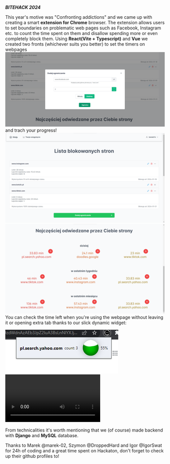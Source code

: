 **_BITEHACK 2024_**

This year's motive was "Confronting addictions" and we came up with creating a smart **extension for Chrome** browser.
The extension allows users to set boundaries on problematic web pages such as Facebook, Instagram etc. to count the time spent on them and disallow spending more or even completely block them. Using **React(Vite + Typescript)** and **Vue** we created two fronts (whichever suits you better) to set the timers on webpages
![alt text](assets/420007206_1450095315889043_4316505247411088433_n.png)
and trach your progress!
![alt text](assets/419630723_1815996535546125_8295115084986028342_n.png)
![alt text](assets/419738146_757345646295225_8632033111443737254_n.png)
You can check the time left when you're using the webpage without leaving it or opening extra tab thanks to our slick dynamic widget:

![alt text](assets/415290445_1080016530090748_4120476345437551960_n.png)
![text](<assets/Nagranie z ekranu 2024-01-21 o 10.58.14.mov>)

From technicalities it's worth mentioning that we (of course) made backend with **Django** and **MySQL** database.

Thanks to Marek @marek-02, Szymon @DroppedHard and Igor @IgorSwat for 24h of coding and a great time spent on Hackaton, don't forget to check up their github profiles to!
